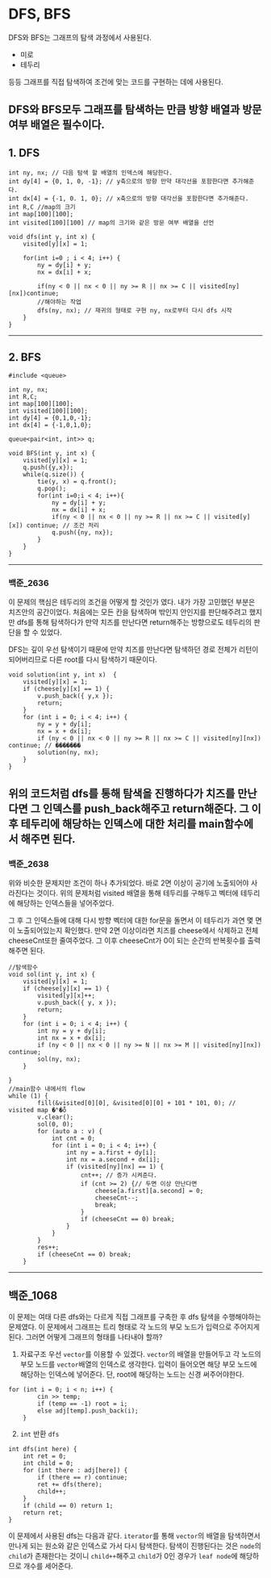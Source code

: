 # DFS, BFS

DFS와 BFS는 그래프의 탐색 과정에서 사용된다. 
- 미로
- 테두리 

등등 그래프를 직접 탐색하여 조건에 맞는 코드를 구현하는 데에 사용된다. 

DFS와 BFS모두 그래프를 탐색하는 만큼 방향 배열과 방문 여부 배열은 필수이다. 
---
## 1. DFS
```
int ny, nx; // 다음 탐색 할 배열의 인덱스에 해당한다.
int dy[4] = {0, 1, 0, -1}; // y축으로의 방향 만약 대각선을 포함한다면 추가해준다.
int dx[4] = {-1, 0. 1, 0}; // x축으로의 방향 대각선을 포함한다면 추가해준다. 
int R,C //map의 크기
int map[100][100];  
int visited[100][100] // map의 크기와 같은 방문 여부 배열을 선언

void dfs(int y, int x) {
    visited[y][x] = 1;

    for(int i=0 ; i < 4; i++) {
        ny = dy[i] + y;
        nx = dx[i] + x;
        
        if(ny < 0 || nx < 0 || ny >= R || nx >= C || visited[ny][nx])continue;
        //해야하는 작업
        dfs(ny, nx); // 재귀의 형태로 구현 ny, nx로부터 다시 dfs 시작
    }
}
```
---
## 2. BFS
```
#include <queue>

int ny, nx;
int R,C;
int map[100][100];
int visited[100][100];
int dy[4] = {0,1,0,-1};
int dx[4] = {-1,0,1,0};

queue<pair<int, int>> q;

void BFS(int y, int x) {
    visited[y][x] = 1;
    q.push({y,x});
    while(q.size()) {
        tie(y, x) = q.front();
        q.pop();
        for(int i=0;i < 4; i++){
            ny = dy[i] + y;
            nx = dx[i] + x;
            if(ny < 0 || nx < 0 || ny >= R || nx >= C || visited[y][x]) continue; // 조건 처리
            q.push({ny, nx});
        }
    }
}
```
---
### 백준_2636

이 문제의 핵심은 테두리의 조건을 어떻게 할 것인가 였다. 
내가 가장 고민했던 부분은 치즈안의 공간이었다. 처음에는 모든 칸을 탐색하며 밖인지 안인지를 판단해주려고 했지만 dfs를 통해 탐색하다가 만약 치즈를 만난다면 return해주는 방향으로도 테두리의 판단을 할 수 있었다. 

DFS는 깊이 우선 탐색이기 때문에 만약 치즈를 만난다면 탐색하던 경로 전체가 리턴이 되어버리므로 다른 root를 다시 탐색하기 때문이다. 

```
void solution(int y, int x)  {
	visited[y][x] = 1;
	if (cheese[y][x] == 1) {
		v.push_back({ y,x });
		return;
	}
	for (int i = 0; i < 4; i++) {
		ny = y + dy[i];
		nx = x + dx[i];
		if (ny < 0 || nx < 0 || ny >= R || nx >= C || visited[ny][nx]) continue; // �������
		solution(ny, nx);
	}
}
```
위의 코드처럼 dfs를 통해 탐색을 진행하다가 치즈를 만난다면 그 인덱스를 push_back해주고 return해준다. 그 이 후 테두리에 해당하는 인덱스에 대한 처리를 main함수에서 해주면 된다. 
---
### 백준_2638

위와 비슷한 문제지만 조건이 하나 추가되었다. 
바로 2면 이상이 공기에 노출되어야 사라진다는 것이다. 
위의 문제처럼 visited 배열을 통해 테두리를 구해두고 벡터에 테두리에 해당하는 인덱스들을 넣어주었다. 

그 후 그 인덱스들에 대해 다시 방향 벡터에 대한 for문을 돌면서 이 테두리가 과연 몇 면이 노출되어있는지 확인했다. 만약 2면 이상이라면 치즈를 cheese에서 삭제하고 전체 cheeseCnt또한 줄여주었다. 그 이후 cheeseCnt가 0이 되는 순간의 반복횟수를 출력해주면 된다. 
```
//탐색함수
void sol(int y, int x) {
	visited[y][x] = 1;
	if (cheese[y][x] == 1) {
		visited[y][x]++;
		v.push_back({ y, x });
		return;
	}
	for (int i = 0; i < 4; i++) {
		int ny = y + dy[i];
		int nx = x + dx[i];
		if (ny < 0 || nx < 0 || ny >= N || nx >= M || visited[ny][nx]) continue;
		sol(ny, nx);
	}

}
//main함수 내에서의 flow 
while (1) {
		fill(&visited[0][0], &visited[0][0] + 101 * 101, 0); // visited map �ʱ�ȭ
		v.clear();
		sol(0, 0);
		for (auto a : v) {
			int cnt = 0;
			for (int i = 0; i < 4; i++) {
				int ny = a.first + dy[i];
				int nx = a.second + dx[i];
				if (visited[ny][nx] == 1) {
					cnt++; // 증가 시켜준다. 
					if (cnt >= 2) {// 두면 이상 만난다면 
						cheese[a.first][a.second] = 0;
						cheeseCnt--;
						break;
					}
					if (cheeseCnt == 0) break;
				}
			}
		}
		res++;
		if (cheeseCnt == 0) break;
	}	
```
---
## 백준_1068
이 문제는 여태 다른 dfs와는 다르게 직접 그래프를 구축한 후 dfs 탐색을 수행해야하는 문제였다. 이 문제에서 그래프는 트리 형태로 각 노드의 부모 노드가 입력으로 주어지게 된다. 그러면 어떻게 그래프의 형태를 나타내야 할까?

1. 자료구조 <vector>
우선 `vector`를 이용할 수 있겠다. `vector`의 배열을 만들어두고 각 노드의 부모 노드를 `vector`배열의 인덱스로 생각한다. 입력이 들어오면 해당 부모 노드에 해당하는 인덱스에 넣어준다. 
단, root에 해당하는 노드는 신경 써주어야한다. 
```
for (int i = 0; i < n; i++) {
		cin >> temp;
		if (temp == -1) root = i;
		else adj[temp].push_back(i);
	}
```
2. `int` 반환 `dfs`
```
int dfs(int here) {
	int ret = 0; 
	int child = 0;
	for (int there : adj[here]) {
		if (there == r) continue;
		ret += dfs(there);
		child++;
	}
	if (child == 0) return 1;
	return ret;
}
```
이 문제에서 사용된 dfs는 다음과 같다. `iterator`를 통해 `vector`의 배열을 탐색하면서 만나게 되는 원소와 같은 인덱스로 가서 다시 탐색한다. 탐색이 진행된다는 것은 `node`의 `child`가 존재한다는 것이니 `child++`해주고 `child`가 0인 경우가 `leaf node`에 해당하므로 개수를 세어준다.
